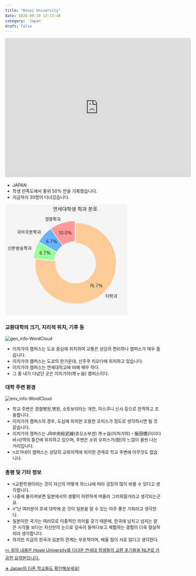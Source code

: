 ```yaml
---
title: "Hosei University"
date: 2020-08-19 13:13:48
category: 'Japan'
draft: false
---
```


<iframe
width="600"
height="450"
frameborder="0" style="border:0"
src="https://www.google.com/maps/embed/v1/place?key=AIzaSyC9e1AME-pVmWC4hBpFdu5S4dKzyepa3HQ&q=Hosei+University&center=35.6957661,139.7415222&zoom=14" allowfullscreen>
</iframe>

* JAPAN
* 학생 만족도에서 중위 50% 안을 기록했습니다.
* 지금까지 30명이 다녀갔습니다. 

![department-info](../plots/JP000007.png)
### 교환대학의 크기, 지리적 위치, 기후 등
![gen_info-WordCloud](../univ_wordclouds_okt/gen_info/JP000007_gen_info_okt.png)

* 이치가야 캠퍼스는 도쿄 중심에 위치하여 교통은 상당히 편리하나 캠퍼스가 매우 좁습니다.
* 이치가야 캠퍼스는 도쿄의 한가운데, 신주쿠 치오다에 위치하고 있습니다.
* 이치가야 캠퍼스는 연세대학교에 비해 매우 작다.
* 그 중 내가 다녔던 곳은 이치가야(市ヶ谷) 캠퍼스이다.


### 대학 주변 환경

![env_info-WordCloud](../univ_wordclouds_okt/env_info/JP000007_env_info_okt.png)

* 학교 주변은 경찰병원,병원, 소토보리라는 개천, 야스쿠니 신사 등으로 한적하고 조용합니다.
* 이치가야 캠퍼스의 경우, 도심에 위치한 조용한 오피스가 정도로 생각하시면 될 것 같습니다.
* 이치가야 캠퍼스는 JR中央総武線(츄오소부센) 市ヶ谷(이치가야)・飯田橋(이이다바시)역의 중간에 위치하고 있으며, 주변은 소위 오피스가(街)의 느낌이 물씬 나는 거리입니다.
* n코가네이 캠퍼스는 상당히 교외지역에 위치한 관계로 학교 주변에 아무것도 없습니다.


### 총평 및 기타 정보 
* n교환학생이라는 것이 자신의 어떻게 하느냐에 따라 굉장히 많이 바뀔 수 있다고 생각합니다.
* 나중에 돌이켜보면 일본에서의 생활이 아련하게 떠올라 그리워질거라고 생각되는군요.
* n"난 여러분이 호세 대학에 온 것이 일본을 알 수 있는 아주 좋은 기회라고 생각한다.
* 일본이란 국가는 여러모로 이중적인 의미를 갖기 때문에, 한국에 넘치고 넘치는 얕은 시각들 보다는 자신만의 눈으로 깊숙히 들여다보고 체험하는 경험이 더욱 절실하리라 생각합니다.
* 하지만 지금의 한국과 일본의 관계는 우호적이며, 배울 점이 서로 많다고 생각한다.


[✏️ 위의 내용은 Hosei University를 다녀온 연세대 학생들의 교환 후기들을 NLP로 가공한 요약본입니다.](http://oia.yonsei.ac.kr/partner/expReport.asp?ucode=JP000007&bgbn=A)

[✈️ Japan의 다른 학교들도 확인해보세요!](https://yonsei-exchange.netlify.app/?category=Japan)
